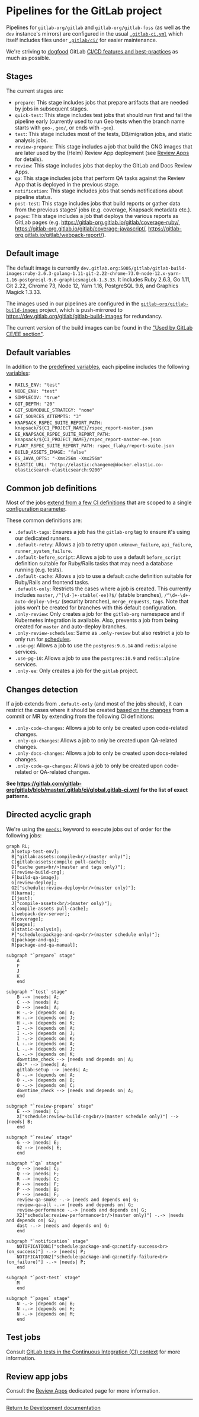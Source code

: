 # Pipelines for the GitLab project

Pipelines for `gitlab-org/gitlab` and `gitlab-org/gitlab-foss` (as well as the
`dev` instance's mirrors) are configured in the usual
[`.gitlab-ci.yml`](https://gitlab.com/gitlab-org/gitlab/blob/master/.gitlab-ci.yml)
which itself includes files under
[`.gitlab/ci/`](https://gitlab.com/gitlab-org/gitlab/tree/master/.gitlab/ci)
for easier maintenance.

We're striving to [dogfood](https://about.gitlab.com/handbook/engineering/#dogfooding)
GitLab [CI/CD features and best-practices](../ci/yaml/README.md)
as much as possible.

## Stages

The current stages are:

- `prepare`: This stage includes jobs that prepare artifacts that are needed by
  jobs in subsequent stages.
- `quick-test`: This stage includes test jobs that should run first and fail the
  pipeline early (currently used to run Geo tests when the branch name starts
  with `geo-`, `geo/`, or ends with `-geo`).
- `test`: This stage includes most of the tests, DB/migration jobs, and static analysis jobs.
- `review-prepare`: This stage includes a job that build the CNG images that are
  later used by the (Helm) Review App deployment (see
  [Review Apps](testing_guide/review_apps.md) for details).
- `review`: This stage includes jobs that deploy the GitLab and Docs Review Apps.
- `qa`: This stage includes jobs that perform QA tasks against the Review App
  that is deployed in the previous stage.
- `notification`: This stage includes jobs that sends notifications about pipeline status.
- `post-test`: This stage includes jobs that build reports or gather data from
  the previous stages' jobs (e.g. coverage, Knapsack metadata etc.).
- `pages`: This stage includes a job that deploys the various reports as
  GitLab pages (e.g. <https://gitlab-org.gitlab.io/gitlab/coverage-ruby/>,
  <https://gitlab-org.gitlab.io/gitlab/coverage-javascript/>,
  <https://gitlab-org.gitlab.io/gitlab/webpack-report/>).

## Default image

The default image is currently
`dev.gitlab.org:5005/gitlab/gitlab-build-images:ruby-2.6.3-golang-1.11-git-2.22-chrome-73.0-node-12.x-yarn-1.16-postgresql-9.6-graphicsmagick-1.3.33`.
It includes Ruby 2.6.3, Go 1.11, Git 2.22, Chrome 73, Node 12, Yarn 1.16,
PostgreSQL 9.6, and Graphics Magick 1.3.33.

The images used in our pipelines are configured in the
[`gitlab-org/gitlab-build-images`](https://gitlab.com/gitlab-org/gitlab-build-images)
project, which is push-mirrored to <https://dev.gitlab.org/gitlab/gitlab-build-images>
for redundancy.

The current version of the build images can be found in the
["Used by GitLab CE/EE section"](https://gitlab.com/gitlab-org/gitlab-build-images/blob/master/.gitlab-ci.yml).

## Default variables

In addition to the [predefined variables](../ci/variables/predefined_variables.md),
each pipeline includes the following [variables](../ci/variables/README.md):

- `RAILS_ENV: "test"`
- `NODE_ENV: "test"`
- `SIMPLECOV: "true"`
- `GIT_DEPTH: "20"`
- `GIT_SUBMODULE_STRATEGY: "none"`
- `GET_SOURCES_ATTEMPTS: "3"`
- `KNAPSACK_RSPEC_SUITE_REPORT_PATH: knapsack/${CI_PROJECT_NAME}/rspec_report-master.json`
- `EE_KNAPSACK_RSPEC_SUITE_REPORT_PATH: knapsack/${CI_PROJECT_NAME}/rspec_report-master-ee.json`
- `FLAKY_RSPEC_SUITE_REPORT_PATH: rspec_flaky/report-suite.json`
- `BUILD_ASSETS_IMAGE: "false"`
- `ES_JAVA_OPTS: "-Xms256m -Xmx256m"`
- `ELASTIC_URL: "http://elastic:changeme@docker.elastic.co-elasticsearch-elasticsearch:9200"`

## Common job definitions

Most of the jobs [extend from a few CI definitions](../ci/yaml/README.md#extends)
that are scoped to a single
[configuration parameter](../ci/yaml/README.md#configuration-parameters).

These common definitions are:

- `.default-tags`: Ensures a job has the `gitlab-org` tag to ensure it's using
  our dedicated runners.
- `.default-retry`: Allows a job to retry upon `unknown_failure`, `api_failure`,
  `runner_system_failure`.
- `.default-before_script`: Allows a job to use a default `before_script` definition
  suitable for Ruby/Rails tasks that may need a database running (e.g. tests).
- `.default-cache`: Allows a job to use a default `cache` definition suitable for
  Ruby/Rails and frontend tasks.
- `.default-only`: Restricts the cases where a job is created. This currently
  includes `master`, `/^[\d-]+-stable(-ee)?$/` (stable branches),
  `/^\d+-\d+-auto-deploy-\d+$/` (security branches), `merge_requests`, `tags`.
  Note that jobs won't be created for branches with this default configuration.
- `.only-review`: Only creates a job for the `gitlab-org` namespace and if
  Kubernetes integration is available. Also, prevents a job from being created
  for `master` and auto-deploy branches.
- `.only-review-schedules`: Same as `.only-review` but also restrict a job to
  only run for [schedules](../user/project/pipelines/schedules.md).
- `.use-pg`: Allows a job to use the `postgres:9.6.14` and `redis:alpine` services.
- `.use-pg-10`: Allows a job to use the `postgres:10.9` and `redis:alpine` services.
- `.only-ee`: Only creates a job for the `gitlab` project.

## Changes detection

If a job extends from `.default-only` (and most of the jobs should), it can restrict
the cases where it should be created
[based on the changes](../ci/yaml/README.md#onlychangesexceptchanges)
from a commit or MR by extending from the following CI definitions:

- `.only-code-changes`: Allows a job to only be created upon code-related changes.
- `.only-qa-changes`: Allows a job to only be created upon QA-related changes.
- `.only-docs-changes`: Allows a job to only be created upon docs-related changes.
- `.only-code-qa-changes`: Allows a job to only be created upon code-related or QA-related changes.

**See <https://gitlab.com/gitlab-org/gitlab/blob/master/.gitlab/ci/global.gitlab-ci.yml>
for the list of exact patterns.**

## Directed acyclic graph

We're using the [`needs:`](../ci/yaml/README.md#needs) keyword to
execute jobs out of order for the following jobs:

```mermaid
graph RL;
  A[setup-test-env];
  B["gitlab:assets:compile<br/>(master only)"];
  C[gitlab:assets:compile pull-cache];
  D["cache gems<br/>(master and tags only)"];
  E[review-build-cng];
  F[build-qa-image];
  G[review-deploy];
  G2["schedule:review-deploy<br/>(master only)"];
  H[karma];
  I[jest];
  J["compile-assets<br/>(master only)"];
  K[compile-assets pull-cache];
  L[webpack-dev-server];
  M[coverage];
  N[pages];
  O[static-analysis];
  P["schedule:package-and-qa<br/>(master schedule only)"];
  Q[package-and-qa];
  R[package-and-qa-manual];

subgraph "`prepare` stage"
    A
    F
    J
    K
    end

subgraph "`test` stage"
    B --> |needs| A;
    C --> |needs| A;
    D --> |needs| A;
    H -.-> |depends on| A;
    H -.-> |depends on| J;
    H -.-> |depends on| K;
    I -.-> |depends on| A;
    I -.-> |depends on| J;
    I -.-> |depends on| K;
    L -.-> |depends on| A;
    L -.-> |depends on| J;
    L -.-> |depends on| K;
    downtime_check --> |needs and depends on| A;
    db:* --> |needs| A;
    gitlab:setup --> |needs| A;
    O -.-> |depends on| A;
    O -.-> |depends on| B;
    O -.-> |depends on| C;
    downtime_check --> |needs and depends on| A;
    end

subgraph "`review-prepare` stage"
    E --> |needs| C;
    X["schedule:review-build-cng<br/>(master schedule only)"] --> |needs| B;
    end

subgraph "`review` stage"
    G --> |needs| E;
    G2 --> |needs| E;
    end

subgraph "`qa` stage"
    Q --> |needs| C;
    Q --> |needs| F;
    R --> |needs| C;
    R --> |needs| F;
    P --> |needs| B;
    P --> |needs| F;
    review-qa-smoke -.-> |needs and depends on| G;
    review-qa-all -.-> |needs and depends on| G;
    review-performance -.-> |needs and depends on| G;
    X2["schedule:review-performance<br/>(master only)"] -.-> |needs and depends on| G2;
    dast -.-> |needs and depends on| G;
    end

subgraph "`notification` stage"
    NOTIFICATION1["schedule:package-and-qa:notify-success<br>(on_success)"] -.-> |needs| P;
    NOTIFICATION2["schedule:package-and-qa:notify-failure<br>(on_failure)"] -.-> |needs| P;
    end

subgraph "`post-test` stage"
    M
    end

subgraph "`pages` stage"
    N -.-> |depends on| B;
    N -.-> |depends on| H;
    N -.-> |depends on| M;
    end
```

## Test jobs

Consult [GitLab tests in the Continuous Integration (CI) context](testing_guide/ci.md)
for more information.

## Review app jobs

Consult the [Review Apps](testing_guide/review_apps.md) dedicated page for more information.

---

[Return to Development documentation](README.md)
